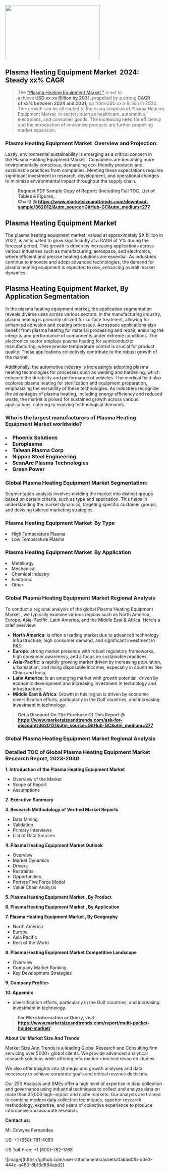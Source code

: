 <p><img class="alignnone size-medium wp-image-20088" src="https://ffe5etoiles.com/wp-content/uploads/2024/12/MST1-300x171.png" alt="" width="300" height="171" /></p><h2 id="ember46" class="ember-view reader-text-block__heading-2">Plasma Heating Equipment Market &nbsp;2024: Steady&nbsp;xx% CAGR</h2><blockquote id="ember47" class="ember-view reader-text-block__blockquote">The&nbsp;<a class="app-aware-link " href="https://www.marketsizeandtrends.com/download-sample/362012/&utm_source=GitHub-GC&utm_medium=277" target="_blank" data-test-app-aware-link="">"Plasma Heating Equipment Market "</a>&nbsp;is set to achieve&nbsp;<strong>USD&nbsp;xx.xx&nbsp;Billion by 2031,</strong>&nbsp;propelled by a strong&nbsp;<strong>CAGR of&nbsp;xx% between 2024 and 2031,</strong>&nbsp;up from USD xx.x Billion in 2023. This growth can be attributed to the rising adoption of&nbsp;Plasma Heating Equipment Market &nbsp;in sectors such as healthcare, automotive, electronics, and consumer goods. The increasing need for efficiency and the introduction of innovative products are further propelling market expansion.</blockquote><h3 id="ember48" class="ember-view reader-text-block__heading-3">Plasma Heating Equipment Market &nbsp;Overview and Projection:</h3><p id="ember49" class="ember-view reader-text-block__paragraph">Lastly, environmental sustainability is emerging as a critical concern in the&nbsp;Plasma Heating Equipment Market . Consumers are becoming more environmentally conscious, demanding eco-friendly products and sustainable practices from companies. Meeting these expectations requires significant investment in research, development, and operational changes to minimize environmental impact throughout the supply chain.</p><blockquote id="ember50" class="ember-view reader-text-block__blockquote"><strong>Request PDF Sample Copy of Report: (Including Full TOC, List of Tables &amp; Figures, Chart)&nbsp;@&nbsp;<strong><a href="https://www.marketsizeandtrends.com/download-sample/362012/&utm_source=GitHub-GC&utm_medium=277" target="_blank">https://www.marketsizeandtrends.com/download-sample/362012/&utm_source=GitHub-GC&utm_medium=277</a></strong></strong></blockquote><h3 class=""> <h2>Plasma Heating Equipment Market</h2><p>The plasma heating equipment market, valued at approximately $X billion in 2022, is anticipated to grow significantly at a CAGR of Y% during the forecast period. This growth is driven by increasing applications across various industries such as manufacturing, aerospace, and electronics, where efficient and precise heating solutions are essential. As industries continue to innovate and adopt advanced technologies, the demand for plasma heating equipment is expected to rise, enhancing overall market dynamics.</p><h2>Plasma Heating Equipment Market, By Application Segmentation</h2><p>In the plasma heating equipment market, the application segmentation reveals diverse uses across various sectors. In the manufacturing industry, plasma heating is primarily utilized for surface treatment, allowing for enhanced adhesion and coating processes. Aerospace applications also benefit from plasma heating for material processing and repair, ensuring the integrity and performance of components under extreme conditions. The electronics sector employs plasma heating for semiconductor manufacturing, where precise temperature control is crucial for product quality. These applications collectively contribute to the robust growth of the market.</p><p>Additionally, the automotive industry is increasingly adopting plasma heating technologies for processes such as welding and hardening, which enhance the durability and performance of vehicles. The medical field also explores plasma heating for sterilization and equipment preparation, emphasizing the versatility of these technologies. As industries recognize the advantages of plasma heating, including energy efficiency and reduced waste, the market is poised for sustained growth across various applications, catering to evolving technological demands.</p></h3><h3 id="" class="">Who is the largest manufacturers of&nbsp;Plasma Heating Equipment Market  worldwide?</h3><h3 class=""></Li><Li>Phoenix Solutions</Li><Li> Europlasma</Li><Li> Taiwan Plasma Corp</Li><Li> Nippon Steel Engineering</Li><Li> ScanArc Plasma Technologies</Li><Li> Green Power</h3><h3 id="ember53" class="ember-view reader-text-block__heading-3">Global&nbsp;Plasma Heating Equipment Market  Segmentation:</h3><p id="ember54" class="ember-view reader-text-block__paragraph">Segmentation analysis involves dividing the market into distinct groups based on certain criteria, such as type and application. This helps in understanding the market dynamics, targeting specific customer groups, and devising tailored marketing strategies.</p><h3 id="" class="">Plasma Heating Equipment Market &nbsp;By Type</h3><p></Li><Li>High Temperature Plasma</Li><Li> Low Temperature Plasma</p><h3 id="" class="">Plasma Heating Equipment Market &nbsp;By Application</h3><p class=""></Li><Li>Metallurgy</Li><Li> Mechanical</Li><Li> Chemical Industry</Li><Li> Electronic</Li><Li> Other</p><h3 id="ember62" class="ember-view reader-text-block__heading-3">Global Plasma Heating Equipment Market  Regional Analysis</h3><p id="ember63" class="ember-view reader-text-block__paragraph">To conduct a regional analysis of the global Plasma Heating Equipment Market , we typically examine various regions such as North America, Europe, Asia-Pacific, Latin America, and the Middle East &amp; Africa. Here's a brief overview:</p><ul><li><strong>North America</strong>: is often a leading market due to advanced technology infrastructure, high consumer demand, and significant investment in R&amp;D.</li><li><strong>Europe</strong>: strong market presence with robust regulatory frameworks, high consumer awareness, and a focus on sustainable practices.</li><li><strong>Asia-Pacific</strong>: a rapidly growing market driven by increasing population, urbanization, and rising disposable incomes, especially in countries like China and India.</li><li><strong>Latin America</strong>: is an emerging market with growth potential, driven by economic development and increasing investment in technology and infrastructure.</li><li><strong>Middle East &amp; Africa</strong>: Growth in this region is driven by economic diversification efforts, particularly in the Gulf countries, and increasing investment in technology.</li></ul><blockquote id="ember61" class="ember-view reader-text-block__blockquote"><strong>Get a Discount On The Purchase Of This Report @ <strong><a href="https://html-cleaner.com/" target="">https://www.marketsizeandtrends.com/ask-for-discount/362012/&utm_source=GitHub-GC&utm_medium=277</a></strong></strong></blockquote><h3 id="ember62" class="ember-view reader-text-block__heading-3">Global Plasma Heating Equipment Market  Regional Analysis</h3><h3 id="" class="">Detailed TOC of Global Plasma Heating Equipment Market  Research Report, 2023-2030</h3><p id="" class=""><strong>1. Introduction of the Plasma Heating Equipment Market </strong></p><ul><li>Overview of the Market</li><li>Scope of Report</li><li>Assumptions</li></ul><p id="" class=""><strong>2. Executive Summary</strong></p><p id="" class=""><strong>3. Research Methodology of Verified Market Reports</strong></p><ul><li>Data Mining</li><li>Validation</li><li>Primary Interviews</li><li>List of Data Sources</li></ul><p id="" class=""><strong>4. Plasma Heating Equipment Market  Outlook</strong></p><ul><li>Overview</li><li>Market Dynamics</li><li>Drivers</li><li>Restraints</li><li>Opportunities</li><li>Porters Five Force Model</li><li>Value Chain Analysis</li></ul><p id="" class=""><strong>5. Plasma Heating Equipment Market , By Product</strong></p><p id="" class=""><strong>6. Plasma Heating Equipment Market , By Application</strong></p><p id="" class=""><strong>7. Plasma Heating Equipment Market , By Geography</strong></p><ul><li>North America</li><li>Europe</li><li>Asia Pacific</li><li>Rest of the World</li></ul><p id="" class=""><strong>8. Plasma Heating Equipment Market  Competitive Landscape</strong></p><ul><li>Overview</li><li>Company Market Ranking</li><li>Key Development Strategies</li></ul><p id="" class=""><strong>9. Company Profiles</strong></p><p id="" class=""><strong>10. Appendix</strong></p><ul><li>diversification efforts, particularly in the Gulf countries, and increasing investment in technology.</li></ul><blockquote id="ember65" class="ember-view reader-text-block__blockquote"><strong>For More Information or Query, visit <strong><strong><a href="https://html-cleaner.com/" target="">https://www.marketsizeandtrends.com/report/multi-pocket-holder-market/</a></strong></strong></strong></blockquote><p id="" class=""><strong>About Us: Market Size And Trends</strong></p><p id="" class="">Market Size And Trends is a leading Global Research and Consulting firm servicing over 5000+ global clients. We provide advanced analytical research solutions while offering information-enriched research studies.</p><p id="" class="">We also offer insights into strategic and growth analyses and data necessary to achieve corporate goals and critical revenue decisions.</p><p id="" class="">Our 250 Analysts and SMEs offer a high level of expertise in data collection and governance using industrial techniques to collect and analyze data on more than 25,000 high-impact and niche markets. Our analysts are trained to combine modern data collection techniques, superior research methodology, expertise, and years of collective experience to produce informative and accurate research.</p><p id="" class=""><strong>Contact us:</strong></p><p id="" class="">Mr. Edwyne Fernandes</p><p id="" class="">US: +1 (650)-781-4080</p><p id="" class="">US Toll-Free: +1 (800)-782-1768</p>
![image](https://github.com/user-attachments/assets/0abad0fb-c0e3-444c-a460-8b13d864abd2)
